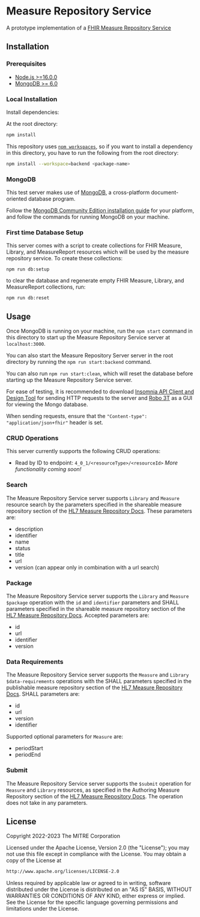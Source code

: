 # Measure Repository Service

A prototype implementation of a [FHIR Measure Repository Service](https://build.fhir.org/ig/HL7/cqf-measures/measure-repository-service.html)

## Installation

### Prerequisites

- [Node.js >=16.0.0](https://nodejs.org/en/)
- [MongoDB >= 6.0](https://www.mongodb.com)

### Local Installation

Install dependencies:

At the root directory:

```bash
npm install
```

This repository uses [`npm workspaces`](https://docs.npmjs.com/cli/v7/using-npm/workspaces), so if you want to install a dependency in this directory, you have to run the following from the root directory:

```bash
npm install --workspace=backend <package-name>
```

### MongoDB

This test server makes use of [MongoDB](https://www.mongodb.com), a cross-platform document-oriented database program.

Follow the [MongoDB Community Edition installation guide](https://docs.mongodb.com/manual/installation/) for your platform, and follow the commands for running MongoDB on your machine.

### First time Database Setup

This server comes with a script to create collections for FHIR Measure, Library, and MeasureReport resources which will be used by the measure repository service.
To create these collections:

```
npm run db:setup
```

to clear the database and regenerate empty FHIR Measure, Library, and MeasureReport collections, run:

```
npm run db:reset
```

## Usage

Once MongoDB is running on your machine, run the `npm start` command in this directory to start up the Measure Repository Service server at `localhost:3000`.

You can also start the Measure Repository Server server in the root directory by running the `npm run start:backend` command.

You can also run `npm run start:clean`, which will reset the database before starting up the Measure Repository Service server.

For ease of testing, it is recommended to download [Insomnia API Client and Design Tool](https://insomnia.rest) for sending HTTP requests to the server and [Robo 3T](https://robomongo.org) as a GUI for viewing the Mongo database.

When sending requests, ensure that the `"Content-type": "application/json+fhir"` header is set.

### CRUD Operations

This server currently supports the following CRUD operations:

- Read by ID to endpoint: `4_0_1/<resourceType>/<resourceId>`
  _More functionality coming soon!_

### Search

The Measure Repository Service server supports `Library` and `Measure` resource search by the parameters specified in the shareable measure repository section of the [HL7 Measure Repository Docs](https://build.fhir.org/ig/HL7/cqf-measures/measure-repository-service.html#shareable-measure-repository). These parameters are:

- description
- identifier
- name
- status
- title
- url
- version (can appear only in combination with a url search)

### Package

The Measure Repository Service server supports the `Library` and `Measure` `$package` operation with the `id` and `identifier` parameters and SHALL parameters specified in the shareable measure repository section of the [HL7 Measure Repository Docs](https://build.fhir.org/ig/HL7/cqf-measures/measure-repository-service.html#publishable-measure-repository). Accepted parameters are:

- id
- url
- identifier
- version

### Data Requirements

The Measure Repository Service server supports the `Measure` and `Library` `$data-requirements` operations with the SHALL parameters specified in the publishable measure repository section of the [HL7 Measure Repository Docs](https://build.fhir.org/ig/HL7/cqf-measures/measure-repository-service.html#publishable-measure-repository). SHALL parameters are:

- id
- url
- version
- identifier

Supported optional parameters for `Measure` are:

- periodStart
- periodEnd

### Submit

The Measure Repository Service server supports the `$submit` operation for `Measure` and `Library` resources, as specified in the Authoring Measure Repository section of the [HL7 Measure Repository Docs](https://build.fhir.org/ig/HL7/cqf-measures/measure-repository-service.html#authoring-measure-repository). The operation does not take in any parameters.

## License

Copyright 2022-2023 The MITRE Corporation

Licensed under the Apache License, Version 2.0 (the "License"); you may not use this file except in compliance with the License. You may obtain a copy of the License at

```bash
http://www.apache.org/licenses/LICENSE-2.0
```

Unless required by applicable law or agreed to in writing, software distributed under the License is distributed on an "AS IS" BASIS, WITHOUT WARRANTIES OR CONDITIONS OF ANY KIND, either express or implied. See the License for the specific language governing permissions and limitations under the License.
